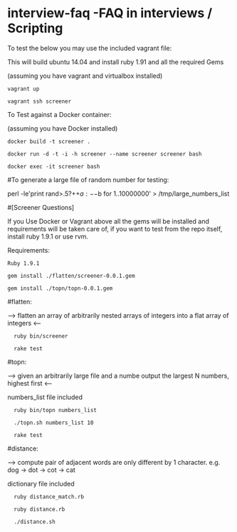 # interview-faq -FAQ in interviews / Scripting 
To test the below you may use the included vagrant file:

This will build ubuntu 14.04 and install ruby 1.91 and all the required Gems
  
  (assuming you have vagrant and virtualbox installed)
  
    vagrant up
    
    vagrant ssh screener

To Test against a Docker container:

  (assuming you have Docker installed)

    docker build -t screener .

    docker run -d -t -i -h screener --name screener screener bash

    docker exec -it screener bash 

#To generate a large file of random number for testing:

  perl -le'print rand>.5?++$a:--$b for 1..10000000' > /tmp/large_numbers_list

#[Screener Questions]

If you Use Docker or Vagrant above all the gems will be installed and requirements will be taken care of, if you want to test from the repo itself, install ruby 1.9.1 or use rvm.

Requirements:

    Ruby 1.9.1
  
    gem install ./flatten/screener-0.0.1.gem 
  
    gem install ./topn/topn-0.0.1.gem
  



#flatten: 

--> flatten an array of arbitrarily nested arrays of integers into a flat array of integers <--
      
      ruby bin/screener

      rake test
      


  
#topn: 

 --> given an arbitrarily large file and a numbe output the largest N numbers, highest first <--

  numbers_list file included

      ruby bin/topn numbers_list

      ./topn.sh numbers_list 10

      rake test

 
 
  
#distance: 

 --> compute pair of adjacent words are only different by 1 character. e.g. dog -> dot -> cot -> cat

  dictionary file included

      ruby distance_match.rb

      ruby distance.rb

      ./distance.sh

